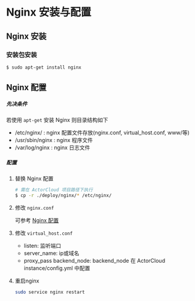 # Nginx 安装与配置

## Nginx 安装

### 安装包安装

```bash
$ sudo apt-get install nginx
```



## Nginx 配置

##### 先决条件

若使用 ``` apt-get ``` 安装 Nginx 则目录结构如下

* /etc/nginx/ :   nginx 配置文件存放(nginx.conf, virtual_host.conf, www/等)
* /usr/sbin/nginx :   nginx 程序文件
* /var/log/nginx : nginx 日志文件

##### 配置

1. 替换 Nginx 配置

   ```bash
   # 需在 ActorCloud 项目路径下执行
   $ cp -r ./deploy/nginx/* /etc/nginx/
   ```

2. 修改 `nginx.conf`

   可参考 [Nginx 配置](https://www.nginx.com/resources/wiki/start/topics/examples/full/)

3. 修改 `virtual_host.conf`

   * listen: 监听端口
   * server_name: ip或域名
   * proxy_pass backend_node: backend_node 在 ActorCloud instance/config.yml 中配置

4. 重启nginx

   ```bash
   sudo service nginx restart
   ```

   